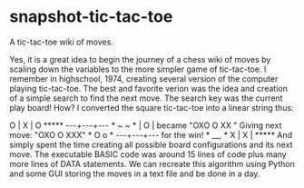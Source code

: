 # snapshot-tic-tac-toe
A tic-tac-toe wiki of moves.

Yes, it is a great idea to begin the journey of a chess wiki of moves by scaling down the variables to the more simpler game of tic-tac-toe. I remember in highschool, 1974, creating several version of the computer playing tic-tac-toe. The best and favorite verion was the idea and creation of a simple search to find the next move. The search key was the current play board! How? I converted the square tic-tac-toe into a linear string thus:

 O | X | O                                                                    *****
---+---+---                                                                 * ~   ~ *
   | O |        became "OXO O XX "  Giving next move: "OXO O XXX"          *  O   o  *
---+---+---                         for the win!                            *   __, * 
 X | X |                                                                      *****
And simply spent the time creating all possible board configurations and its next move. The executable BASIC code was around 15 lines of code plus many more lines of DATA statements. We can recreate this algorithm using Python and some GUI storing the moves in a text file and be done in a day.
